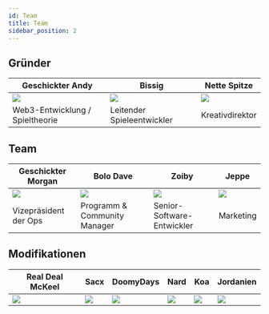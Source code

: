```yaml
---
id: Team
title: Team
sidebar_position: 2
---
```


## Gründer

| Geschickter Andy                | Bissig                     | Nette Spitze             |
| ------------------------------- | -------------------------- | ------------------------ |
| ![](/img/NiftyAndy.png)         | ![](/img/snarfy.png)       | ![](/img/NiftySpike.png) |
| Web3-Entwicklung / Spieltheorie | Leitender Spieleentwickler | Kreativdirektor          |

## Team

| Geschickter Morgan        | Bolo Dave                    | Zoiby                      | Jeppe               |
| ------------------------- | ---------------------------- | -------------------------- | ------------------- |
| ![](/img/NiftyMorgan.png) | ![](/img/bolo.png)           | ![](/img/zoiby.png)        | ![](/img/jeppe.png) |
| Vizepräsident der Ops     | Programm & Community Manager | Senior-Software-Entwickler | Marketing           |

## Modifikationen

| Real Deal McKeel       | Sacx               | DoomyDays           | Nard               | Koa               | Jordanien            |
| ---------------------- | ------------------ | ------------------- | ------------------ | ----------------- | -------------------- |
| ![](/img/realdeal.png) | ![](/img/sacx.png) | ![](/img/doomy.png) | ![](/img/nard.png) | ![](/img/koa.png) | ![](/img/jordan.png) |
